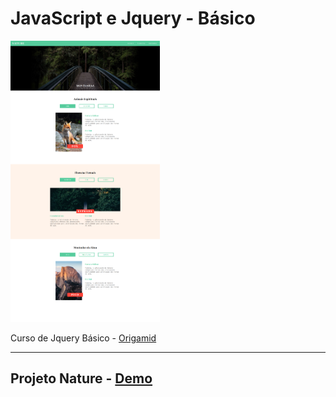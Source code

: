 # JavaScript e Jquery - Básico

<img src="./readme/nature.png" height="450" />

Curso de Jquery Básico - [Origamid](https://www.origamid.com/curso/javascript-e-jquery)

___

## Projeto Nature - [Demo](https://matheusgomesweb.github.io/cursos/Programacao/FrontEnd/Cursos-Origamid/JavaScript-e-Jquery/index.html)
